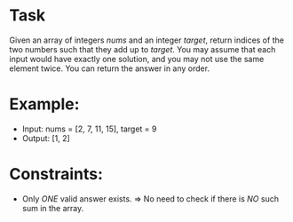 # Task
Given an array of integers _nums_ and an integer _target_, return indices of the two numbers such that they add up to _target_.
You may assume that each input would have exactly one solution, and you may not use the same element twice.
You can return the answer in any order.


# Example:
- Input: nums = [2, 7, 11, 15], target = 9
- Output: [1, 2]

# Constraints:
- Only *ONE* valid answer exists. => No need to check if there is *NO* such sum in the array.